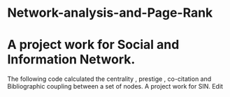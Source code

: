 # Network-analysis-and-Page-Rank
# A project work for Social and Information Network.
The following code calculated the centrality , prestige , co-citation and Bibliographic coupling between a set of nodes. A project work for SIN.
Edit
